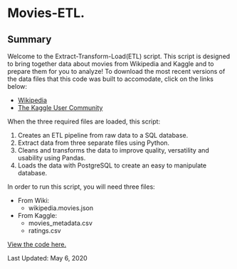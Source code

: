 # Movies-ETL.

## Summary
Welcome to the Extract-Transform-Load(ETL) script.  This script is designed to bring together data about movies from Wikipedia and Kaggle and to prepare them for you to analyze!  To download the most recent versions of the data files that this code was built to accomodate, click on the links below:
* [Wikipedia](https://courses.bootcampspot.com/courses/166/files/37152/download?wrap=1)
* [The Kaggle User Community](https://www.kaggle.com/rounakbanik/the-movies-dataset/download)

When the three required files are loaded, this script:
  1. Creates an ETL pipeline from raw data to a SQL database.
  2. Extract data from three separate files using Python.
  3. Cleans and transforms the data to improve quality, versatility and usability using Pandas.
  4. Loads the data with PostgreSQL to create an easy to manipulate database.

In order to run this script, you will need three files: 
* From Wiki: 
  * wikipedia.movies.json
* From Kaggle: 
  * movies_metadata.csv
  * ratings.csv

[View the code here.](/Challenge.ipynb)

Last Updated: May 6, 2020
